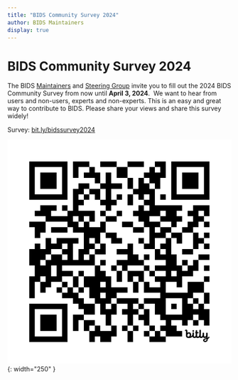 ```yaml
---
title: "BIDS Community Survey 2024"
author: BIDS Maintainers
display: true
---
```


# BIDS Community Survey 2024

The BIDS [Maintainers](https://bids.neuroimaging.io/governance.html#bids-maintainers-group) and [Steering Group](https://bids.neuroimaging.io/governance.html#bids-steering-group) invite you to fill out the 2024 BIDS Community Survey from now until **April 3, 2024**.  We want to hear from users and non-users, experts and non-experts. This is an easy and great way to contribute to BIDS. Please share your views and share this survey widely!

Survey: [bit.ly/bidssurvey2024](https://bit.ly/bidssurvey2024)

![A QR code for the BIDS community survey](../assets/img/bit.ly_bidssurvey2024.jpeg){: width="250" }

